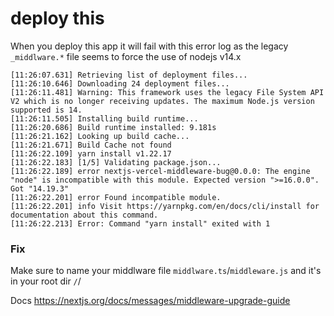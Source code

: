 # deploy this

When you deploy this app it will fail with this error log as the legacy `_middlware.*` file seems to force the use of nodejs v14.x

```
[11:26:07.631] Retrieving list of deployment files...
[11:26:10.646] Downloading 24 deployment files...
[11:26:11.481] Warning: This framework uses the legacy File System API V2 which is no longer receiving updates. The maximum Node.js version supported is 14.
[11:26:11.505] Installing build runtime...
[11:26:20.686] Build runtime installed: 9.181s
[11:26:21.162] Looking up build cache...
[11:26:21.671] Build Cache not found
[11:26:22.109] yarn install v1.22.17
[11:26:22.183] [1/5] Validating package.json...
[11:26:22.189] error nextjs-vercel-middleware-bug@0.0.0: The engine "node" is incompatible with this module. Expected version ">=16.0.0". Got "14.19.3"
[11:26:22.201] error Found incompatible module.
[11:26:22.201] info Visit https://yarnpkg.com/en/docs/cli/install for documentation about this command.
[11:26:22.213] Error: Command "yarn install" exited with 1
```

### Fix

Make sure to name your middlware file `middlware.ts`/`middleware.js` and it's in your root dir `/`/

Docs https://nextjs.org/docs/messages/middleware-upgrade-guide